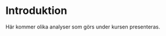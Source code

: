 Introduktion
===============================

Här kommer olika analyser som görs under kursen presenteras.

